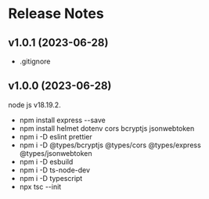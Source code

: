 # Release Notes

## v1.0.1 (2023-06-28)

- .gitignore

## v1.0.0 (2023-06-28)

node js v18.19.2.

- npm install express --save
- npm install helmet dotenv cors bcryptjs jsonwebtoken
- npm i -D eslint prettier
- npm i -D @types/bcryptjs @types/cors @types/express @types/jsonwebtoken
- npm i -D esbuild
- npm i -D ts-node-dev
- npm i -D typescript
- npx tsc --init
